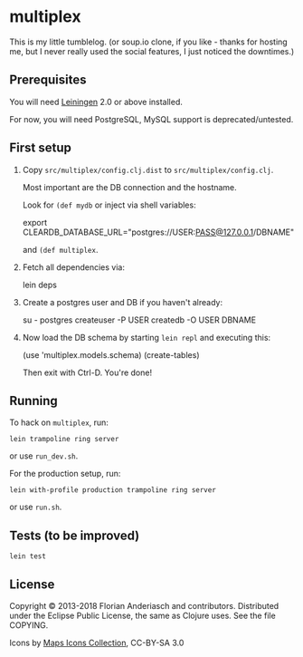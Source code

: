 # multiplex

This is my little tumblelog.
(or soup.io clone, if you like - thanks for hosting me,
but I never really used the social features, I just noticed the downtimes.)

## Prerequisites

You will need [Leiningen][1] 2.0 or above installed.

[1]: https://github.com/technomancy/leiningen

For now, you will need PostgreSQL, MySQL support is deprecated/untested.

## First setup

  1. Copy `src/multiplex/config.clj.dist` to `src/multiplex/config.clj`.

     Most important are the DB connection and the hostname.

     Look for `(def mydb` or inject via shell variables:

        export CLEARDB_DATABASE_URL="postgres://USER:PASS@127.0.0.1/DBNAME"

     and `(def multiplex`.

  2. Fetch all dependencies via:

        lein deps


  3. Create a postgres user and DB if you haven't already:

        su - postgres
        createuser -P USER
        createdb -O USER DBNAME

  4. Now load the DB schema by starting `lein repl` and executing this:

        (use 'multiplex.models.schema)
        (create-tables)

     Then exit with Ctrl-D. You're done!


## Running

To hack on `multiplex`, run:

    lein trampoline ring server

or use `run_dev.sh`.


For the production setup, run:

    lein with-profile production trampoline ring server

or use ```run.sh```.


## Tests (to be improved)

    lein test


## License

Copyright © 2013-2018 Florian Anderiasch and contributors.
Distributed under the Eclipse Public License, the same as Clojure uses.
See the file COPYING.

Icons by [Maps Icons Collection](https://mapicons.mapsmarker.com), CC-BY-SA 3.0
